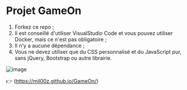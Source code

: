 # Projet GameOn
1. Forkez ce repo ;
2. Il est conseillé d'utiliser VisualStudio Code et vous pouvez utiliser Docker, mais ce n'est pas obligatoire ;
3. Il n'y a aucune dépendance ;
4. Vous ne devez utiliser que du CSS personnalisé et du JavaScript pur, sans jQuery, Bootstrap ou autre librairie.

![image](https://github.com/Mil00Z/GameOn/assets/26485097/618e92e6-5e04-48a5-82c0-d5a7784ec37e)

👉 (https://mil00z.github.io/GameOn/)



